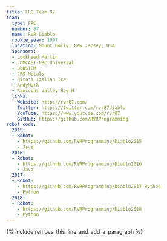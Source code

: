 ```yaml
---
title: FRC Team 87
team:
  type: FRC
  number: 87
  name: RVR Diablo
  rookie_year: 1997
  location: Mount Holly, New Jersey, USA
  sponsors:
  - Lockheed Martin
  - COMCAST-NBC Universal
  - DoDSTEM
  - CPS Metals
  - Rita's Italian Ice
  - AndyMark
  - Rancocas Valley Reg H
  links:
    Website: http://rvr87.com/
    Twitter: https://twitter.com/rvr87diablo
    YouTube: https://www.youtube.com/rvr87
    GitHub: https://github.com/RVRProgramming
robot_code:
  2015:
  - Robot:
    - https://github.com/RVRProgramming/Diablo2015
    - Java
  2016:
  - Robot:
    - https://github.com/RVRProgramming/Diablo2016
    - Java
  2017:
  - Robot:
    - https://github.com/RVRProgramming/Diablo2017-Python
    - Python
  2018:
  - Robot:
    - https://github.com/RVRProgramming/Diablo2018
    - Python
---
```


{% include remove_this_line_and_add_a_paragraph %}